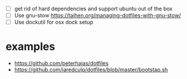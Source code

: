 - [ ] get rid of hard dependencies and support ubuntu out of the box
- [ ] Use gnu-stow https://taihen.org/managing-dotfiles-with-gnu-stow/
- [ ] Use dockutil for osx dock setup

examples
========

- https://github.com/peterhajas/dotfiles
- https://github.com/jaredculp/dotfiles/blob/master/bootstap.sh
